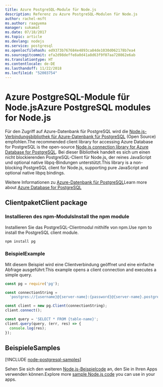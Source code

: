 ```yaml
---
title: Azure PostgreSQL-Module für Node.js
description: Referenz zu Azure PostgreSQL-Modulen für Node.js
author: rachel-msft
ms.author: raagyema
manager: sukamat
ms.date: 07/18/2017
ms.topic: article
ms.devlang: nodejs
ms.service: postgresql
ms.openlocfilehash: ed9373b767684e4893ca84de1030d062178b7ea4
ms.sourcegitcommit: efa2d98deffe8a0d41a8d63f9f07aa720862e6ab
ms.translationtype: HT
ms.contentlocale: de-DE
ms.lasthandoff: 11/22/2018
ms.locfileid: "52003754"
---
```

# <a name="azure-postgresql-modules-for-nodejs"></a><span data-ttu-id="42a3c-103">Azure PostgreSQL-Module für Node.js</span><span class="sxs-lookup"><span data-stu-id="42a3c-103">Azure PostgreSQL modules for Node.js</span></span>

<span data-ttu-id="42a3c-104">Für den Zugriff auf Azure-Datenbank für PostgreSQL wird die [Node.js-Verbindungsbibliothek für Azure-Datenbank für PostgreSQL](https://www.npmjs.com/package/pg) (Open Source) empfohlen.</span><span class="sxs-lookup"><span data-stu-id="42a3c-104">The recommended client library for accessing Azure Database for PostgreSQL is the open-source [Node.js connection library for Azure Database for PostgreSQL](https://www.npmjs.com/package/pg).</span></span> <span data-ttu-id="42a3c-105">Bei dieser Bibliothek handelt es sich um einen nicht blockierenden PostgreSQL-Client für Node.js, der reines JavaScript und optional native libpq-Bindungen unterstützt.</span><span class="sxs-lookup"><span data-stu-id="42a3c-105">This library is a non-blocking PostgreSQL client for Node.js, supporting pure JavaScript and optional native libpq bindings.</span></span>

<span data-ttu-id="42a3c-106">Weitere Informationen zu [Azure-Datenbank für PostgreSQL](https://docs.microsoft.com/azure/postgresql/)</span><span class="sxs-lookup"><span data-stu-id="42a3c-106">Learn more about [Azure Database for PostgreSQL](https://docs.microsoft.com/azure/postgresql/)</span></span>

## <a name="client-package"></a><span data-ttu-id="42a3c-107">Clientpaket</span><span class="sxs-lookup"><span data-stu-id="42a3c-107">Client package</span></span>

### <a name="install-the-npm-module"></a><span data-ttu-id="42a3c-108">Installieren des npm-Moduls</span><span class="sxs-lookup"><span data-stu-id="42a3c-108">Install the npm module</span></span>

<span data-ttu-id="42a3c-109">Installieren Sie das PostgreSQL-Clientmodul mithilfe von npm.</span><span class="sxs-lookup"><span data-stu-id="42a3c-109">Use npm to install the PostgreSQL client module.</span></span>

```bash
npm install pg
```   

### <a name="example"></a><span data-ttu-id="42a3c-110">Beispiel</span><span class="sxs-lookup"><span data-stu-id="42a3c-110">Example</span></span>

<span data-ttu-id="42a3c-111">Mit diesem Beispiel wird eine Clientverbindung geöffnet und eine einfache Abfrage ausgeführt:</span><span class="sxs-lookup"><span data-stu-id="42a3c-111">This example opens a client connection and executes a simple query.</span></span>

```javascript
const pg = require('pg');

const connectionString =
  'postgres://{username}@{server-name}:{password}@{server-name}.postgres.database.azure.com:5432/{database-name}?ssl=true';

const client = new pg.Client(connectionString);
client.connect();

const query = 'SELECT * FROM {table-name}';
client.query(query, (err, res) => {
  console.log(res);
});
```

## <a name="samples"></a><span data-ttu-id="42a3c-112">Beispiele</span><span class="sxs-lookup"><span data-stu-id="42a3c-112">Samples</span></span>

[!INCLUDE [node-postgresql-samples](../docs-ref-conceptual/includes/postgresql-samples.md)]

<span data-ttu-id="42a3c-113">Sehen Sie sich den weiteren [Node.js-Beispielcode](https://azure.microsoft.com/resources/samples/?platform=nodejs) an, den Sie in Ihren Apps verwenden können.</span><span class="sxs-lookup"><span data-stu-id="42a3c-113">Explore more [sample Node.js code](https://azure.microsoft.com/resources/samples/?platform=nodejs) you can use in your apps.</span></span>
